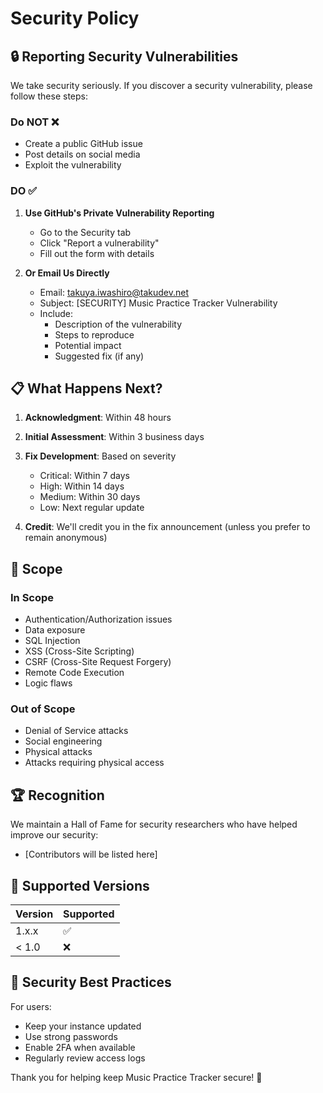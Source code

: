 # Security Policy

## 🔒 Reporting Security Vulnerabilities

We take security seriously. If you discover a security vulnerability, please follow these steps:

### Do NOT ❌

- Create a public GitHub issue
- Post details on social media
- Exploit the vulnerability

### DO ✅

1. **Use GitHub's Private Vulnerability Reporting**
   - Go to the Security tab
   - Click "Report a vulnerability"
   - Fill out the form with details

2. **Or Email Us Directly**
   - Email: <takuya.iwashiro@takudev.net>
   - Subject: [SECURITY] Music Practice Tracker Vulnerability
   - Include:
     - Description of the vulnerability
     - Steps to reproduce
     - Potential impact
     - Suggested fix (if any)

## 📋 What Happens Next?

1. **Acknowledgment**: Within 48 hours
2. **Initial Assessment**: Within 3 business days
3. **Fix Development**: Based on severity
   - Critical: Within 7 days
   - High: Within 14 days
   - Medium: Within 30 days
   - Low: Next regular update

4. **Credit**: We'll credit you in the fix announcement (unless you prefer to remain anonymous)

## 🎯 Scope

### In Scope

- Authentication/Authorization issues
- Data exposure
- SQL Injection
- XSS (Cross-Site Scripting)
- CSRF (Cross-Site Request Forgery)
- Remote Code Execution
- Logic flaws

### Out of Scope

- Denial of Service attacks
- Social engineering
- Physical attacks
- Attacks requiring physical access

## 🏆 Recognition

We maintain a Hall of Fame for security researchers who have helped improve our security:

- [Contributors will be listed here]

## 📌 Supported Versions

| Version | Supported          |
| ------- | ------------------ |
| 1.x.x   | :white_check_mark: |
| < 1.0   | :x:                |

## 🔐 Security Best Practices

For users:

- Keep your instance updated
- Use strong passwords
- Enable 2FA when available
- Regularly review access logs

Thank you for helping keep Music Practice Tracker secure! 🙏
